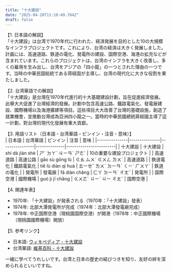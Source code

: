 ```yaml
---
title: "十大建設"
date: "2025-04-20T11:10:49.784Z"
draft: false
---
```


【1. 日本語の解説】  
「十大建設」は台湾で1970年代に行われた、経済発展を目的とした10の大規模なインフラプロジェクトです。これにより、台湾の経済は大きく発展しました。計画には、高速道路、鉄道の電化、発電所の建設、国際空港、海港の拡充などが含まれています。これらのプロジェクトは、台湾のインフラを大きく改善し、多くの雇用を生み出し、台湾をアジアの「四小龍」の一つとされた理由の一つです。当時の中華民国総統である蒋経国が主導し、台湾の現代化に大きな役割を果たしました。

【2. 台湾華語での解説】  
「十大建設」是台灣在1970年代進行的十大基礎建設計劃，旨在促進經濟發展。此舉大大促進了台灣經濟的發展。計劃中包含高速公路、鐵路電氣化、發電廠建設、國際機場以及海港擴建等項目。這些項目大大改善了台灣的基礎設施，創造了就業機會，並推動台灣成為亞洲四小龍之一。當時的中華民國總統蔣經國主導了這一計劃，對台灣的現代化發展有重大貢獻。

【3. 用語リスト（日本語・台湾華語・ピンイン・注音・意味）】  
| 日本語        | 台湾華語       | ピンイン       | 注音          | 意味                   |
|---------------|---------------|----------------|--------------|------------------------|
| 十大建設      | 十大建設      | shí dà jiàn shè | ㄕˊ ㄉㄚˋ ㄐㄧㄢˋ ㄕㄜˋ | 10の重要な建設プロジェクト |
| 高速道路      | 高速公路      | gāo sù gōng lù | ㄍㄠ ㄙㄨˋ ㄍㄨㄥ ㄌㄨˋ | 高速道路              |
| 鉄道電化      | 鐵路電氣化    | tiě lù diàn qì huà | ㄊㄧㄝˇ ㄌㄨˋ ㄉㄧㄢˋ ㄑㄧˋ ㄏㄨㄚˋ | 鉄道の電化        |
| 発電所        | 發電廠        | fā diàn chǎng | ㄈㄚ ㄉㄧㄢˋ ㄔㄤˇ | 発電所              |
| 国際空港      | 國際機場      | guó jì jī chǎng | ㄍㄨㄛˊ ㄐㄧˋ ㄐㄧ ㄔㄤˇ | 国際空港            |

【4. 関連年表】  
- 1970年: 「十大建設」が発表される（1970年：「十大建設」發表）  
- 1974年: 北部大潭発電所が完成（1974年：北部大潭發電廠完成）  
- 1978年: 中正国際空港（現桃園国際空港）が開港（1978年：中正國際機場（現桃園國際機場）開放）  

【5. 参考リンク】  
- 日本語: [ウィキペディア - 十大建設](https://ja.wikipedia.org/wiki/%E5%8D%81%E5%A4%A7%E5%BB%BA%E8%A8%AD)
- 台湾華語: [維基百科 - 十大建設](https://zh.wikipedia.org/wiki/%E5%8D%81%E5%A4%A7%E5%BB%BA%E8%A8%AD)

一緒に学べてうれしいです。台湾と日本の歴史の結びつきを知り、友好の絆を深められるといいですね。